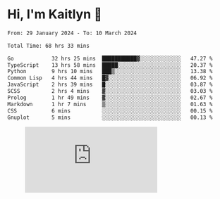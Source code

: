# Hi, I'm Kaitlyn 👋
<!--START_SECTION:waka-->

```txt
From: 29 January 2024 - To: 10 March 2024

Total Time: 68 hrs 33 mins

Go            32 hrs 25 mins  ███████████▓░░░░░░░░░░░░░   47.27 %
TypeScript    13 hrs 58 mins  █████░░░░░░░░░░░░░░░░░░░░   20.37 %
Python        9 hrs 10 mins   ███▒░░░░░░░░░░░░░░░░░░░░░   13.38 %
Common Lisp   4 hrs 44 mins   █▓░░░░░░░░░░░░░░░░░░░░░░░   06.92 %
JavaScript    2 hrs 39 mins   █░░░░░░░░░░░░░░░░░░░░░░░░   03.87 %
SCSS          2 hrs 4 mins    ▓░░░░░░░░░░░░░░░░░░░░░░░░   03.03 %
Prolog        1 hr 49 mins    ▓░░░░░░░░░░░░░░░░░░░░░░░░   02.67 %
Markdown      1 hr 7 mins     ▒░░░░░░░░░░░░░░░░░░░░░░░░   01.63 %
CSS           6 mins          ░░░░░░░░░░░░░░░░░░░░░░░░░   00.15 %
Gnuplot       5 mins          ░░░░░░░░░░░░░░░░░░░░░░░░░   00.13 %
```

<!--END_SECTION:waka-->

<figure><embed src="https://wakatime.com/share/@018d58bc-3d22-46c9-b2d7-4ed36fb8172d/243b5d9b-77cd-4133-89ff-dcc8f225fa18.svg"></embed></figure>
